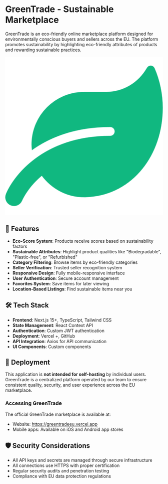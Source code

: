 # GreenTrade - Sustainable Marketplace

GreenTrade is an eco-friendly online marketplace platform designed for environmentally conscious buyers and sellers across the EU. The platform promotes sustainability by highlighting eco-friendly attributes of products and rewarding sustainable practices.

![GreenTrade Logo](public/icon.png)

## 🌱 Features

- **Eco-Score System**: Products receive scores based on sustainability factors
- **Sustainable Attributes**: Highlight product qualities like "Biodegradable", "Plastic-free", or "Refurbished"
- **Category Filtering**: Browse items by eco-friendly categories
- **Seller Verification**: Trusted seller recognition system
- **Responsive Design**: Fully mobile-responsive interface
- **User Authentication**: Secure account management
- **Favorites System**: Save items for later viewing
- **Location-Based Listings**: Find sustainable items near you

## 🛠️ Tech Stack

- **Frontend**: Next.js 15+, TypeScript, Tailwind CSS
- **State Management**: React Context API
- **Authentication**: Custom JWT authentication
- **Deployment**: Vercel +, GitHub
- **API Integration**: Axios for API communication
- **UI Components**: Custom components

## 🚀 Deployment

This application is **not intended for self-hosting** by individual users. GreenTrade is a centralized platform operated by our team to ensure consistent quality, security, and user experience across the EU marketplace.

### Accessing GreenTrade

The official GreenTrade marketplace is available at:
- Website: https://greentradeeu.vercel.app
- Mobile apps: Available on iOS and Android app stores

## 🛡️ Security Considerations

- All API keys and secrets are managed through secure infrastructure
- All connections use HTTPS with proper certification
- Regular security audits and penetration testing
- Compliance with EU data protection regulations
